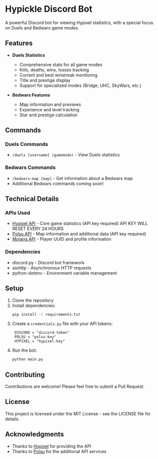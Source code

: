 # Hypickle Discord Bot

A powerful Discord bot for viewing Hypixel statistics, with a special focus on Duels and Bedwars game modes.

## Features

- **Duels Statistics**
  - Comprehensive stats for all game modes
  - Kills, deaths, wins, losses tracking
  - Current and best winstreak monitoring
  - Title and prestige display
  - Support for specialized modes (Bridge, UHC, SkyWars, etc.)

- **Bedwars Features**
  - Map information and previews
  - Experience and level tracking
  - Star and prestige calculation

## Commands

### Duels Commands
- `/duels [username] (gamemode)` - View Duels statistics

### Bedwars Commands
- `/bedwars-map [map]` - Get information about a Bedwars map
- Additional Bedwars commands coming soon!

## Technical Details

### APIs Used
- [Hypixel API](https://api.hypixel.net/) - Core game statistics (API key required) API KEY WILL RESET EVERY 24 HOURS
- [Polsu API](https://api.polsu.xyz/) - Map information and additional data (API key required)
- [Mojang API](https://api.mojang.com/) - Player UUID and profile information

### Dependencies
- discord.py - Discord bot framework
- aiohttp - Asynchronous HTTP requests
- python-dotenv - Environment variable management

## Setup

1. Clone the repository
2. Install dependencies:
   ```bash
   pip install -r requirements.txt
   ```
3. Create a `credentials.py` file with your API tokens:
   ```
    DISCORD = "discord-token"
    POLSU = "polsu-key"
    HYPIXEL = "hypixel-key"
   ```
4. Run the bot:
   ```bash
   python main.py
   ```

## Contributing

Contributions are welcome! Please feel free to submit a Pull Request.

## License

This project is licensed under the MIT License - see the LICENSE file for details.

## Acknowledgments

- Thanks to [Hypixel](https://hypixel.net) for providing the API
- Thanks to [Polsu](https://polsu.xyz) for the additional API services